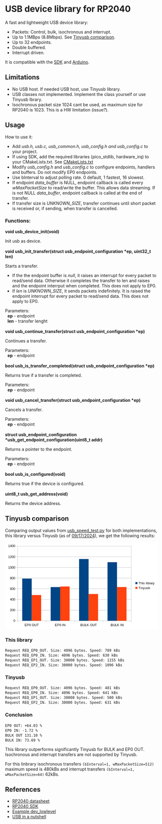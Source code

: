 # USB device library for RP2040

A fast and lightweight USB device library:

- Packets: Control, bulk, isochronous and interrupt.
- Up to 1.1MBps (8.8Mbps). See [Tinyusb comparison](#tinyusb-comparison).
- Up to 32 endpoints.
- Double buffered.
- Interrupt driven.

It is compatible with the [SDK](https://raspberrypi.github.io/pico-sdk-doxygen/) and [Arduino](https://github.com/earlephilhower/arduino-pico).

## Limitations

- No USB host. If needed USB host, use Tinyusb library.  
- USB classes not implemented. Implement the class yourself or use Tinyusb lbrary.   
- Isochronous packet size 1024 cant be used, as maximum size for RP2040 is 1023. This is a HW limitation (issue?).  

## Usage

How to use it:

- Add *usb.h, usb.c, usb_common.h, usb_config.h and usb_config.c* to your project. 
- If using SDK, add the required libraries (pico_stdlib, hardware_irq) to your CMakeLists.txt. See [CMakeLists.txt](src/CMakeLists.txt)
- Modify *usb_config.h* and *usb_config.c* to configure endpoints, handlers and buffers. Do not modify EP0 endpoints.   
- Use bInterval to adjust polling rate. 0 default, 1 fastest, 16 slowest.  
- If endpoint *data_buffer* is NULL, endpoint callback is called every *wMaxPacketSize* to read/write the buffer. This allows data streaming. If is not NULL *data_buffer*, endpoint callback is called at the end of transfer.  
- If transfer size is *UNKNOWN_SIZE*, transfer continues until short packet is received or, if sending, when transfer is cancelled.  

### Functions:  

**void usb_device_init(void)**

Init usb as device.  
\
**void usb_init_transfer(struct usb_endpoint_configuration \*ep, uint32_t len)**

Starts a transfer.

- If the the endpoint buffer is *null*, it raises an interrupt for every packet to read/send data. Otherwise it completes the transfer to len and raises and the endpoint interrput when completed. This does not apply to EP0.  
- If *len* is *UNKNOWN_SIZE*, it sends packets indefinitely. It is raised the endpoint interrupt for every packet to read/send data. This does not apply to EP0.    

Parameters:  
&nbsp;&nbsp;**ep** - endpoint  
&nbsp;&nbsp;**len** - transfer lenght  
\
**void usb_continue_transfer(struct usb_endpoint_configuration \*ep)**

Continues a transfer.  

Parameters:  
&nbsp;&nbsp;**ep** - endpoint  
\
**bool usb_is_transfer_completed(struct usb_endpoint_configuration \*ep)**

Returns true if a transfer is completed.  

Parameters:  
&nbsp;&nbsp;**ep** - endpoint  
\
**void usb_cancel_transfer(struct usb_endpoint_configuration \*ep)**

Cancels a transfer.  

Parameters:  
&nbsp;&nbsp;**ep** - endpoint  
\
**struct usb_endpoint_configuration \*usb_get_endpoint_configuration(uint8_t addr)**

Returns a pointer to the endpoint.  

Parameters:  
&nbsp;&nbsp;**ep** - endpoint  
\
**bool usb_is_configured(void)**

Returns true if the device is configured.  
\
**uint8_t usb_get_address(void)**

Returns the device address.  

## Tinyusb comparison

Comparing output values from [usb_speed_test.py](utils/usb_speed_test.py) for both implementations, this library versus Tinyusb (as of [09/17/2024](https://github.com/hathach/tinyusb/tree/f4dd1764849d005a2e44d51f62428aeaf2513804)), we get the following results:

<p align="center"><img src="./utils/comparison.png" width="600"><br>  

### This library
```
Request REQ_EP0_OUT. Size: 4096 bytes. Speed: 789 kBs
Request REQ_EP0_IN. Size: 4096 bytes. Speed: 630 kBs
Request REQ_EP1_OUT. Size: 30000 bytes. Speed: 1155 kBs
Request REQ_EP2_IN. Size: 30000 bytes. Speed: 1096 kBs
```
### Tinyusb
```
Request REQ_EP0_OUT. Size: 4096 bytes. Speed: 481 kBs
Request REQ_EP0_IN. Size: 4096 bytes. Speed: 641 kBs
Request REQ_EP1_OUT. Size: 30000 bytes. Speed: 500 kBs
Request REQ_EP2_IN. Size: 30000 bytes. Speed: 631 kBs
```
### Conclusion
```
EP0 OUT: +64.03 %
EP0 IN: -1.72 %
BULK OUT 131.10 %
BULK IN: 73.69 %
```
This library outperforms significantly Tinyusb for BULK and EP0 OUT. Isochronous and interrupt transfers are not supported by Tinyusb.  

For this linbrary isochronous transfers `(bInterval=1, wMaxPacketSize=512)` maximum speed is 480kBs and interrupt transfers `(bInterval=1, wMaxPacketSize=64)` 62kBs.  

## References

- [RP2040 datasheet](https://datasheets.raspberrypi.com/rp2040/rp2040-datasheet.pdf)
- [RP2040 SDK](https://raspberrypi.github.io/pico-sdk-doxygen/)
- [Example dev_lowlevel](https://github.com/raspberrypi/pico-examples/tree/master/usb/device/dev_lowlevel)
- [USB in a nutshell](https://www.beyondlogic.org/usbnutshell/usb1.shtml)